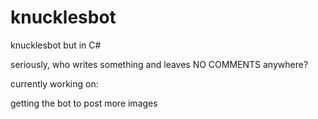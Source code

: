 # knucklesbot
knucklesbot but in C#

seriously, who writes something and leaves NO COMMENTS anywhere?

currently working on:

getting the bot to post more images
